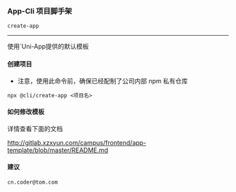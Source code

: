 ### App-Cli 项目脚手架

```create-app```

---

使用`Uni-App提供的默认模板

#### 创建项目

* 注意，使用此命令前，确保已经配制了公司内部 npm 私有仓库

```shell
npx @cli/create-app <项目名>
```

#### 如何修改模板

详情查看下面的文档

http://gitlab.xzxyun.com/campus/frontend/app-template/blob/master/README.md

#### 建议

```cn.coder@tom.com```

